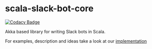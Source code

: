 # scala-slack-bot-core

[![Codacy Badge](https://www.codacy.com/project/badge/fa1e21dc6de24e0cb5286e7579e0698d)](https://www.codacy.com/app/pjazdzewski1990/scala-slack-bot-core)

Akka based library for writing Slack bots in Scala. 

For examples, description and ideas take a look at our [implementation](https://github.com/ScalaConsultants/scala-slack-bot)

